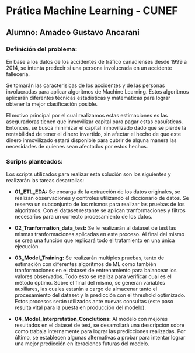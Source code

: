 # Prática Machine Learning - CUNEF

## Alumno: Amadeo Gustavo Ancarani

### Definición del problema:
En base a los datos de los accidentes de tráfico canadienses desde 1999 a 2014, se intenta predecir si una persona involucrada en un accidente fallecería. 

Se tomarán las caracterisicas de los accidentes y de las personas involucradas para aplicar algoritmos de Machine Learning.
Estos algoritmos aplicarán diferentes técnicas estadisticas y matemáticas para lograr obtener la mejor clasificación posible.  

El motivo principal por el cual realizamos estas estimaciones es las aseguradoras tienen que inmovilizar capital para pagar estas casuísticas. Entonces, se busca minimizar el capital inmovilizado dado que se pierde la rentabilidad de tener el dinero invertido, sin afectar el hecho de que este dinero inmovilizado estará disponible para cubrir de alguna manera las necesidades de quienes sean afectados por estos hechos.

### Scripts planteados:

Los scripts utilizados para realizar esta solución son los siguientes y realizarán las tareas desarrollas:

* **01_ETL_EDA:** Se encarga de la extracción de los datos originales, se realizan observaciones y controles utilizando el diccionario de datos. Se reserva un subconjunto de los mismos para realizar las pruebas de los algoritmos. Con el dataset restante se aplican tranformaciones y filtros necesarios para un correcto procesamiento de los datos.  


* **02_Tranformation_data_test:** Se le realizarán al dataset de test las mismas tranformaciones aplicadas en este proceso. Al final del mismo se crea una función que replicará todo el tratamiento en una única ejecución. 
 
 
* **03_Model_Training:** Se realizarán multiples pruebas, tanto de estimación con diferentes algoritmos de ML como también tranformaciones en el dataset de entrenamiento para balancear los valores observados. Todo esto se realiza para verificar cual es el método óptimo. Sobre el final del mismo, se generan variables auxiliares, las cuales estarán a cargo de almacenar tanto el procesamiento del dataset y la predicción con el threshold optimizado. Estos procesos serán utilizados  ante nuevas consultas (este paso resulta vital para la puesta en producción del modelo). 
 
 
* **04_Model_Interpretation_Conclutions:** Al modelo con mejores resultados en el dataset de test, se desarrollará una descripción sobre como trabaja internamente para lograr las predicciones realizadas. Por último, se establecen algunas alternativas a probar para intentar lograr una mejor predicción en iteraciones futuras del modelo.









